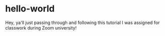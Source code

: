 # hello-world

Hey, ya'll just passing through and following this tutorial I was assigned for classwork during Zoom university!
